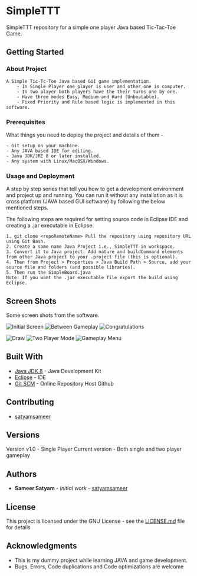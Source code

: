 # SimpleTTT
SimpleTTT repository for a simple one player Java based Tic-Tac-Toe Game.

## Getting Started

### About Project

```
A Simple Tic-Tc-Toe Java based GUI game implementation.
	- In Single Player one player is user and other one is computer.
	- In two player both players have the their turns one by one.
	- Have three modes Easy, Medium and Hard (Unbeatable).
	- Fixed Priority and Rule based logic is implemented in this software.
```

### Prerequisites

What things you need to deploy the project and details of them -

```
- Git setup on your machine.
- Any JAVA based IDE for editing.
- Java JDK/JRE 8 or later installed.
- Any system with Linux/MacOSX/Windows.
```

### Usage and Deployment

A step by step series that tell you how to get a development environment and project up and running. You can run it without any installation as it is cross platform (JAVA based GUI software) by following the below mentioned steps.

The following steps are required for setting source code in Eclipse IDE and creating a .jar executable in Eclipse.

```
1. git clone <repoRemoteName> Pull the repository using repository URL using Git Bash.
2. Create a same name Java Project i.e., SimpleTTT in workspace.
3. Convert it to Java project: Add nature and buildCommand elements from other Java project to your .project file (this is optional).
4. Then from Project > Properties > Java Build Path > Source, add your source file and folders (and possible libraries).
5. Then run the SimpleBoard.java
Note: If you want the .jar executable file export the build using Eclipse.

```

## Screen Shots

Some screen shots from the software.

![Initial Screen](https://github.com/satyamsameer/SimpleTTT/blob/master/screenshots/1.png) ![Between Gameplay](https://github.com/satyamsameer/SimpleTTT/blob/master/screenshots/2.png) ![Congratulations](https://github.com/satyamsameer/SimpleTTT/blob/master/screenshots/3.png)

 ![Draw](https://github.com/satyamsameer/SimpleTTT/blob/master/screenshots/4.png) ![Two Player Mode](https://github.com/satyamsameer/SimpleTTT/blob/master/screenshots/5.png) ![Gameplay Menu](https://github.com/satyamsameer/SimpleTTT/blob/master/screenshots/6.png)


## Built With

* [Java JDK 8](http://www.oracle.com/technetwork/java/javase/downloads/jdk8-downloads-2133151.html) - Java Development Kit
* [Eclipse](http://www.eclipse.org/downloads/packages/eclipse-ide-java-developers/lunasr2) - IDE
* [Git SCM](https://git-scm.com/downloads) - Online Repository Host Github

## Contributing

* [satyamsameer](https://github.com/satyamsameer)

## Versions

Version v1.0 - Single Player
Current version - Both single and two player gameplay

## Authors

* **Sameer Satyam** - *Initial work* - [satyamsameer](https://github.com/satyamsameer)


## License

This project is licensed under the GNU License - see the [LICENSE.md](LICENSE.md) file for details

## Acknowledgments

* This is my dummy project while learning JAVA and game development.
* Bugs, Errors, Code duplications and Code optimizations are welcome
